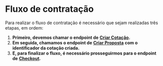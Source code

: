 # Fluxo de contratação

Para realizar o fluxo de contratação é necessário que sejam realizadas três etapas, em ordem:

1. **Primeiro, devemos chamar o endpoint de** [**Criar Cotação**](request-1.md)**.**
2. **Em seguida, chamamos o endpoint de** [**Criar Proposta**](request.md) **com o identificador da cotação criada.**
3. **E, para finalizar o fluxo, é necessário prosseguirmos para o endpoint de** [**Checkout**](request-2.md)**.**
